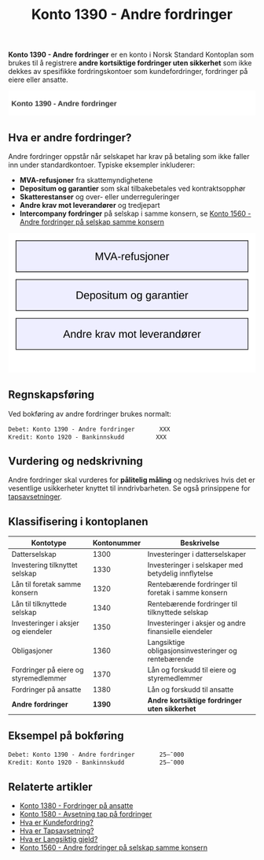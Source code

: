 ﻿---
title: "Konto 1390 - Andre fordringer"
seoTitle: "1390-andre-fordringer"
meta_description: '**Konto 1390 - Andre fordringer** er en konto i Norsk Standard Kontoplan som brukes til å registrere **andre kortsiktige fordringer uten sikkerhet** som ikke d...'
slug: 1390-andre-fordringer
type: blog
layout: pages/single
---

**Konto 1390 - Andre fordringer** er en konto i Norsk Standard Kontoplan som brukes til å registrere **andre kortsiktige fordringer uten sikkerhet** som ikke dekkes av spesifikke fordringskontoer som kundefordringer, fordringer på eiere eller ansatte.

![Illustrasjon av konto 1390 andre fordringer](1390-andre-fordringer-image.svg)

## Hva er andre fordringer?

Andre fordringer oppstår når selskapet har krav på betaling som ikke faller inn under standardkontoer. Typiske eksempler inkluderer:

* **MVA-refusjoner** fra skattemyndighetene
* **Depositum og garantier** som skal tilbakebetales ved kontraktsopphør
* **Skatterestanser** og over- eller underreguleringer
* **Andre krav mot leverandører** og tredjepart
* **Intercompany fordringer** på selskap i samme konsern, se [Konto 1560 - Andre fordringer på selskap samme konsern](/blogs/kontoplan/1560-andre-fordringer-pa-selskap-samme-konsern "Konto 1560 - Andre fordringer på selskap samme konsern")

![Kategorier av andre fordringer](1390-kategorier-andre-fordringer.svg)

## Regnskapsføring

Ved bokføring av andre fordringer brukes normalt:

```plaintext
Debet: Konto 1390 - Andre fordringer       XXX
Kredit: Konto 1920 - Bankinnskudd         XXX
```

## Vurdering og nedskrivning

Andre fordringer skal vurderes for **pålitelig måling** og nedskrives hvis det er vesentlige usikkerheter knyttet til inndrivbarheten. Se også prinsippene for [tapsavsetninger](/blogs/regnskap/tap-pa-fordring "Hva er Tapsavsetning? Behandling av fordringer").

## Klassifisering i kontoplanen

| Kontotype                             | Kontonummer | Beskrivelse                                      |
|---------------------------------------|-------------|--------------------------------------------------|
| Datterselskap                         | 1300        | Investeringer i datterselskaper                  |
| Investering tilknyttet selskap        | 1330        | Investeringer i selskaper med betydelig innflytelse |
| Lån til foretak samme konsern         | 1320        | Rentebærende fordringer til foretak i samme konsern |
| Lån til tilknyttede selskap           | 1340        | Rentebærende fordringer til tilknyttede selskap  |
| Investeringer i aksjer og eiendeler   | 1350        | Investeringer i aksjer og andre finansielle eiendeler |
| Obligasjoner                          | 1360        | Langsiktige obligasjonsinvesteringer og rentebærende |
| Fordringer på eiere og styremedlemmer | 1370        | Lån og forskudd til eiere og styremedlemmer      |
| Fordringer på ansatte                 | 1380        | Lån og forskudd til ansatte                      |
| **Andre fordringer**                  | **1390**    | **Andre kortsiktige fordringer uten sikkerhet** |

## Eksempel på bokføring

```plaintext
Debet: Konto 1390 - Andre fordringer       25–¯000
Kredit: Konto 1920 - Bankinnskudd          25–¯000
```

## Relaterte artikler

* [Konto 1380 - Fordringer på ansatte](/blogs/kontoplan/1380-fordringer-pa-ansatte "Konto 1380 - Fordringer på ansatte")
* [Konto 1580 - Avsetning tap på fordringer](/blogs/kontoplan/1580-avsetning-tap-pa-fordringer "Konto 1580 - Avsetning tap på fordringer")
* [Hva er Kundefordring?](/blogs/regnskap/hva-er-kundefordring "Hva er Kundefordring? Komplett Guide til Kundefordring")
* [Hva er Tapsavsetning?](/blogs/regnskap/tap-pa-fordring "Hva er Tapsavsetning? Behandling av fordringer")
* [Hva er Langsiktig gjeld?](/blogs/regnskap/langsiktig-gjeld "Langsiktig gjeld")
* [Konto 1560 - Andre fordringer på selskap samme konsern](/blogs/kontoplan/1560-andre-fordringer-pa-selskap-samme-konsern "Konto 1560 - Andre fordringer på selskap samme konsern")






